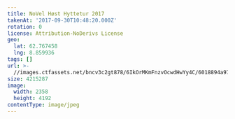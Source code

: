 ```yaml
---
title: NoVel Høst Hyttetur 2017
takenAt: '2017-09-30T10:48:20.000Z'
rotation: 0
license: Attribution-NoDerivs License
geo:
  lat: 62.767458
  lng: 8.859936
tags: []
url: >-
  //images.ctfassets.net/bncv3c2gt878/6IkOrMKmFnzvOcwdHwYy4C/6018894a97f4057dd73161f04c1aa499/novel-hst-hyttetur-2017_37437028901_o
size: 4215287
image:
  width: 2358
  height: 4192
contentType: image/jpeg
---
```


